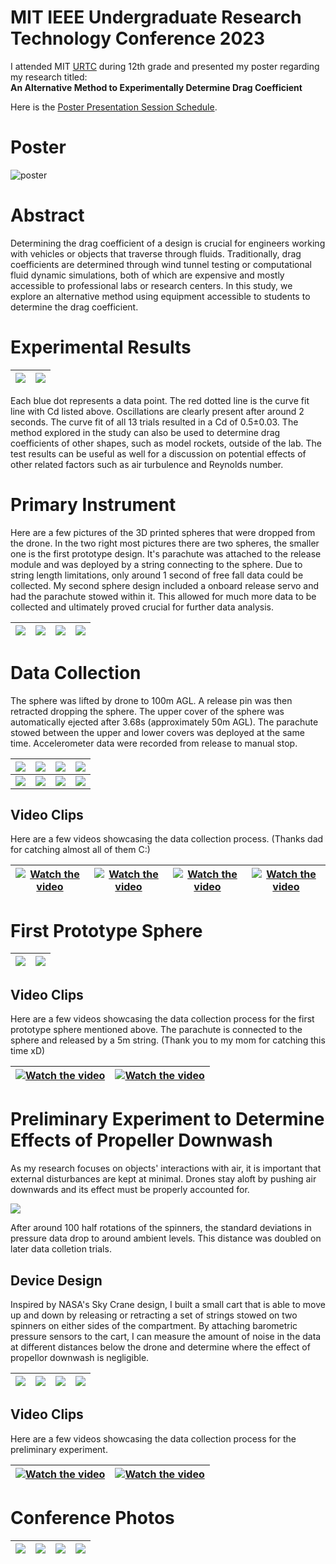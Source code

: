 # MIT IEEE Undergraduate Research Technology Conference 2023
I attended MIT [URTC](https://urtc.mit.edu/) during 12th grade and presented my poster regarding my research titled:  
**An Alternative Method to Experimentally Determine Drag Coefficient**

Here is the [Poster Presentation Session Schedule](https://drive.google.com/file/d/1RpYd-rULck2FcGRaE4YQzWQrBvJxLirQ/view).

# Poster
![poster](supp/poster.png?raw=true)

# Abstract

Determining the drag coefficient of a design is crucial for engineers working with vehicles or objects that traverse through fluids. Traditionally, drag coefficients are determined through wind tunnel testing or computational fluid dynamic simulations, both of which are expensive and mostly accessible to professional labs or research centers. In this study, we explore an alternative method using equipment accessible to students to determine the drag coefficient.

# Experimental Results

|<img src="supp/res_01.jpg">  |  <img src="supp/res_02.jpg">|
|-|-|

Each blue dot represents a data point. The red dotted line is the curve fit line with Cd listed above. Oscillations are clearly present after around 2 seconds. The curve fit of all 13 trials resulted in a Cd of 0.5±0.03. The method explored in the study can also be used to determine drag coefficients of other shapes, such as model rockets, outside of the lab. The test results can be useful as well for a discussion on potential effects of other related factors such as air turbulence and Reynolds number.


# Primary Instrument

Here are a few pictures of the 3D printed spheres that were dropped from the drone. In the two right most pictures there are two spheres, the smaller one is the first prototype design. It's parachute was attached to the release module and was deployed by a string connecting to the sphere. Due to string length limitations, only around 1 second of free fall data could be collected. My second sphere design included a onboard release servo and had the parachute stowed within it. This allowed for much more data to be collected and ultimately proved crucial for further data analysis.

|<img src="supp/SD_01.jpg">  |  <img src="supp/SD_02.jpg">|<img src="supp/SD_03.jpg">  |  <img src="supp/SD_04.jpg">|
|-|-|-|-|

# Data Collection

The sphere was lifted by drone to 100m AGL. A release pin was then retracted dropping the sphere. The upper cover of the sphere was automatically ejected after 3.68s (approximately 50m AGL). The parachute stowed between the upper and lower covers was deployed at the same time. Accelerometer data were recorded from release to manual stop.

|<img src="supp/SD_05.jpg">  |  <img src="supp/SD_06.jpg">|<img src="supp/SD_07.jpg">  |  <img src="supp/SD_12.jpg">|
|-|-|-|-|
| <img src="supp/SD_08.jpg"> | <img src="supp/SD_09.jpg">  |  <img src="supp/SD_10.jpg">|<img src="supp/SD_11.jpg"> |

## Video Clips

Here are a few videos showcasing the data collection process. (Thanks dad for catching almost all of them C:)

|[![Watch the video](supp/vSD_01.jpg)](https://youtu.be/AlfHkCt_TqM)| [![Watch the video](supp/vSD_03.jpg)](https://youtu.be/pFI2WR9nJVs)|[![Watch the video](supp/vSD_02.jpg)](https://youtu.be/zX2TprNO8Wo)| [![Watch the video](supp/vSD_05.jpg)](https://youtu.be/GUub1k-Bo2U)|
|-|-|-|-|

# First Prototype Sphere

|<img src="supp/FD_01.jpg">  |  <img src="supp/FD_02.jpg">|
|-|-|

## Video Clips

Here are a few videos showcasing the data collection process for the first prototype sphere mentioned above. The parachute is connected to the sphere and released by a 5m string. (Thank you to my mom for catching this time xD)

|[![Watch the video](supp/FD_03.jpg)](https://youtu.be/DSQsyJr9EpU) | [![Watch the video](supp/FD_04.jpg)](https://youtu.be/YsY-ipEsGfg) |
|-|-|

# Preliminary Experiment to Determine Effects of Propeller Downwash

As my research focuses on objects' interactions with air, it is important that external disturbances are kept at minimal. Drones stay aloft by pushing air downwards and its effect must be properly accounted for.

<img src="supp/Preliminary%20Experiment.png">

After around 100 half rotations of the spinners, the standard deviations in pressure data drop to around ambient levels. This distance was doubled on later data colletion trials.

## Device Design

Inspired by NASA's Sky Crane design, I built a small cart that is able to move up and down by releasing or retracting a set of strings stowed on two spinners on either sides of the compartment. By attaching barometric pressure sensors to the cart, I can measure the amount of noise in the data at different distances below the drone and determine where the effect of propellor downwash is negligible.

|<img src="supp/DD_01.jpg">|<img src="supp/DD_02.jpg">|<img src="supp/DD_03.jpg">|<img src="supp/DD_04.jpg">|
|-|-|-|-|

## Video Clips

Here are a few videos showcasing the data collection process for the preliminary experiment.

|[![Watch the video](supp/vDD_01.jpg)](https://youtu.be/PYXKLhRCC98)| [![Watch the video](supp/vDD_02.jpg)](https://youtu.be/XwWg2IJEBqU)|
|-|-|

# Conference Photos
|<img src="supp/URTC2023_09.jpg">  |  <img src="supp/URTC2023_25.jpg">| <img src="supp/URTC2023_27.jpg">| <img src="supp/URTC2023_33.JPG">|
|-|-|-|-|